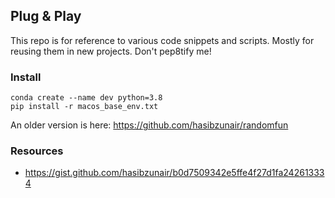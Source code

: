 ## Plug & Play

This repo is for reference to various code snippets and scripts. Mostly for reusing them in new projects. Don't pep8tify me!

### Install
```
conda create --name dev python=3.8
pip install -r macos_base_env.txt
```

An older version is here: https://github.com/hasibzunair/randomfun

### Resources
* https://gist.github.com/hasibzunair/b0d7509342e5ffe4f27d1fa242613334
